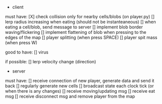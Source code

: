 * client

must have:
[X] check collision only for nearby cells/blobs (on player.py)
[] lerp radius increasing when eating (should not be instanteaneous)
[] when eating a cell/blob, send message to server
[] implement blob border waving/flickering
[] implement flattening of blob when pressing to the edges of the map
[] player splitting (when press SPACE)
[] player spit mass (when press W)

good to have:
[] virus

if possible:
[] lerp velocity change (direction)

* server

must have:
[] receive connection of new player, generate data and send it back
[] regularly generate new cells
[] broadcast state each clock tick (or when there is any changes)
[] receive moving/updating msg
[] receive eat msg
[] receive disconnect msg and remove player from the map